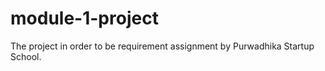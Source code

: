# module-1-project
The project in order to be requirement assignment by Purwadhika Startup School. 
